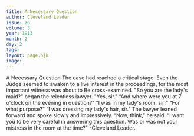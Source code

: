 ```yaml
---
title: A Necessary Question
author: Cleveland Leader
issue: 26
volume: 3
year: 1913
month: 2
day: 2
tags:
layout: page.njk
image:
---
```

A Necessary Question      The case had reached a critical stage. Even the Judge seemed to awaken to a live interest in the proceedings, for the most important witness was about to Be cross-examined.   "So you are the lady's maid?" began the relentless lawyer.   "Yes, sir."   “And where were you at 7 o'clock on the evening in question?"   “I was in my lady's room, sir;"   “For what purpose?"   “I was dressing my lady's hair, sir."   The lawyer leaned forward and spoke slowly and impressively.   “Now, think," he said. “I want you to be very careful in answering this question. Was or was not your mistress in the room at the time?" -Cleveland Leader.   

